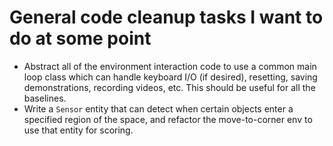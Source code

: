 # General code cleanup tasks I want to do at some point

- Abstract all of the environment interaction code to use a common main loop
  class which can handle keyboard I/O (if desired), resetting, saving
  demonstrations, recording videos, etc. This should be useful for all the
  baselines.
- Write a `Sensor` entity that can detect when certain objects enter a specified
  region of the space, and refactor the move-to-corner env to use that entity
  for scoring.
